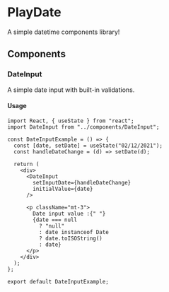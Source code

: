 # PlayDate

A simple datetime components library!

## Components

### DateInput

A simple date input with built-in validations.

#### Usage

```
import React, { useState } from "react";
import DateInput from "../components/DateInput";

const DateInputExample = () => {
  const [date, setDate] = useState("02/12/2021");
  const handleDateChange = (d) => setDate(d);

  return (
    <div>
      <DateInput
        setInputDate={handleDateChange}
        initialValue={date}
      />

      <p className="mt-3">
        Date input value :{" "}
        {date === null
          ? "null"
          : date instanceof Date
          ? date.toISOString()
          : date}
      </p>
    </div>
  );
};

export default DateInputExample;
```

